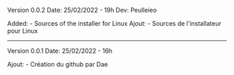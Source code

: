 Version 0.0.2
Date: 25/02/2022 - 19h
Dev: Peulleieo

Added: 
	- Sources of the installer for Linux
Ajout:
	- Sources de l'installateur pour Linux

---------------------------------------------------------------------------------------------

Version 0.0.1
Date: 25/02/2022 - 16h

Ajout: 
	- Création du github par Dae
